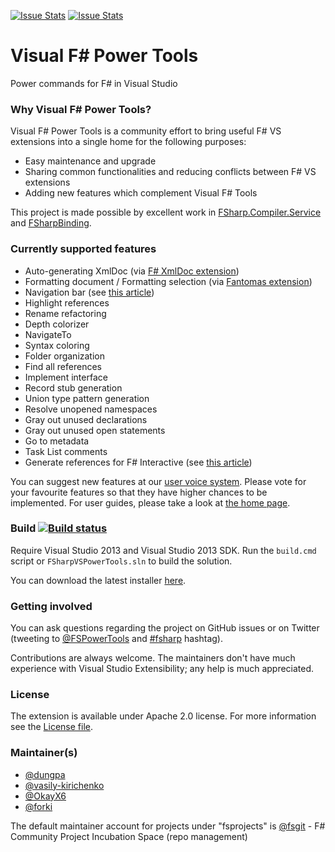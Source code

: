 [![Issue Stats](http://issuestats.com/github/fsprojects/VisualFSharpPowerTools/badge/issue)](http://issuestats.com/github/fsprojects/VisualFSharpPowerTools)
[![Issue Stats](http://issuestats.com/github/fsprojects/VisualFSharpPowerTools/badge/pr)](http://issuestats.com/github/fsprojects/VisualFSharpPowerTools)


Visual F# Power Tools
=====================

Power commands for F# in Visual Studio

### Why Visual F# Power Tools?
Visual F# Power Tools is a community effort to bring useful F# VS extensions into a single home for the following purposes:
 - Easy maintenance and upgrade
 - Sharing common functionalities and reducing conflicts between F# VS extensions
 - Adding new features which complement Visual F# Tools

This project is made possible by excellent work in [FSharp.Compiler.Service](https://github.com/fsharp/FSharp.Compiler.Service)
and [FSharpBinding](https://github.com/fsharp/fsharpbinding).

### Currently supported features
 - Auto-generating XmlDoc (via [F# XmlDoc extension](http://lorgonblog.wordpress.com/2010/12/04/source-code-for-f-xmldoc-extension/))
 - Formatting document / Formatting selection (via [Fantomas extension](https://github.com/dungpa/fantomas))
 - Navigation bar (see [this article](http://tomasp.net/blog/regions-navigation.aspx/))
 - Highlight references
 - Rename refactoring
 - Depth colorizer
 - NavigateTo
 - Syntax coloring
 - Folder organization
 - Find all references
 - Implement interface
 - Record stub generation
 - Union type pattern generation
 - Resolve unopened namespaces
 - Gray out unused declarations
 - Gray out unused open statements
 - Go to metadata
 - Task List comments
 - Generate references for F# Interactive (see [this article](http://apollo13cn.blogspot.dk/2012/08/f-add-reference-addon.html))

You can suggest new features at our [user voice system](http://vfpt.uservoice.com/). 
Please vote for your favourite features so that they have higher chances to be implemented. 
For user guides, please take a look at [the home page](http://fsprojects.github.io/VisualFSharpPowerTools/).

### Build [![Build status](https://ci.appveyor.com/api/projects/status/9ii93nkif8hc6cdv/branch/master)](https://ci.appveyor.com/project/dungpa/visualfsharppowertools)

Require Visual Studio 2013 and Visual Studio 2013 SDK. 
Run the `build.cmd` script or `FSharpVSPowerTools.sln` to build the solution.

You can download the latest installer [here](https://ci.appveyor.com/project/dungpa/visualfsharppowertools/branch/master/artifacts).

### Getting involved

You can ask questions regarding the project on GitHub issues or on Twitter (tweeting to [@FSPowerTools](https://twitter.com/FSPowerTools) and [#fsharp](https://twitter.com/search?f=realtime&q=%23fsharp&src=typd) hashtag).

Contributions are always welcome.
The maintainers don't have much experience with Visual Studio Extensibility; any help is much appreciated.

### License
The extension is available under Apache 2.0 license. For more information see the [License file](LICENSE.txt).

### Maintainer(s)

- [@dungpa](https://github.com/dungpa)
- [@vasily-kirichenko](https://github.com/vasily-kirichenko)
- [@OkayX6](https://github.com/OkayX6)
- [@forki](https://github.com/forki)

The default maintainer account for projects under "fsprojects" is [@fsgit](https://github.com/fsgit) - F# Community Project Incubation Space (repo management)
